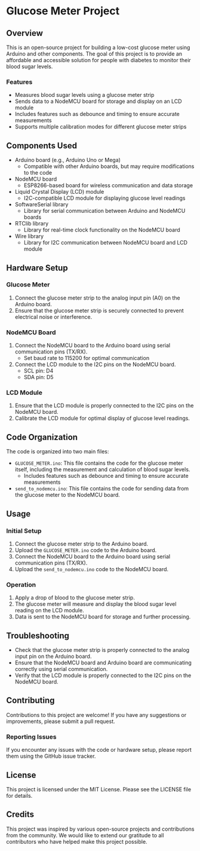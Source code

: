 # Glucose Meter Project

## Overview

This is an open-source project for building a low-cost glucose meter using Arduino and other components. The goal of this project is to provide an affordable and accessible solution for people with diabetes to monitor their blood sugar levels.

### Features

* Measures blood sugar levels using a glucose meter strip
* Sends data to a NodeMCU board for storage and display on an LCD module
* Includes features such as debounce and timing to ensure accurate measurements
* Supports multiple calibration modes for different glucose meter strips

## Components Used

* Arduino board (e.g., Arduino Uno or Mega)
	+ Compatible with other Arduino boards, but may require modifications to the code
* NodeMCU board
	+ ESP8266-based board for wireless communication and data storage
* Liquid Crystal Display (LCD) module
	+ I2C-compatible LCD module for displaying glucose level readings
* SoftwareSerial library
	+ Library for serial communication between Arduino and NodeMCU boards
* RTClib library
	+ Library for real-time clock functionality on the NodeMCU board
* Wire library
	+ Library for I2C communication between NodeMCU board and LCD module

## Hardware Setup

### Glucose Meter

1. Connect the glucose meter strip to the analog input pin (A0) on the Arduino board.
2. Ensure that the glucose meter strip is securely connected to prevent electrical noise or interference.

### NodeMCU Board

1. Connect the NodeMCU board to the Arduino board using serial communication pins (TX/RX).
	+ Set baud rate to 115200 for optimal communication
2. Connect the LCD module to the I2C pins on the NodeMCU board.
	+ SCL pin: D4
	+ SDA pin: D5

### LCD Module

1. Ensure that the LCD module is properly connected to the I2C pins on the NodeMCU board.
2. Calibrate the LCD module for optimal display of glucose level readings.

## Code Organization

The code is organized into two main files:

* `GLUCOSE_METER.ino`: This file contains the code for the glucose meter itself, including the measurement and calculation of blood sugar levels.
	+ Includes features such as debounce and timing to ensure accurate measurements
* `send_to_nodemcu.ino`: This file contains the code for sending data from the glucose meter to the NodeMCU board.

## Usage

### Initial Setup

1. Connect the glucose meter strip to the Arduino board.
2. Upload the `GLUCOSE_METER.ino` code to the Arduino board.
3. Connect the NodeMCU board to the Arduino board using serial communication pins (TX/RX).
4. Upload the `send_to_nodemcu.ino` code to the NodeMCU board.

### Operation

1. Apply a drop of blood to the glucose meter strip.
2. The glucose meter will measure and display the blood sugar level reading on the LCD module.
3. Data is sent to the NodeMCU board for storage and further processing.

## Troubleshooting

* Check that the glucose meter strip is properly connected to the analog input pin on the Arduino board.
* Ensure that the NodeMCU board and Arduino board are communicating correctly using serial communication.
* Verify that the LCD module is properly connected to the I2C pins on the NodeMCU board.

## Contributing

Contributions to this project are welcome! If you have any suggestions or improvements, please submit a pull request.

### Reporting Issues

If you encounter any issues with the code or hardware setup, please report them using the GitHub issue tracker.

## License

This project is licensed under the MIT License. Please see the LICENSE file for details.

## Credits

This project was inspired by various open-source projects and contributions from the community. We would like to extend our gratitude to all contributors who have helped make this project possible.